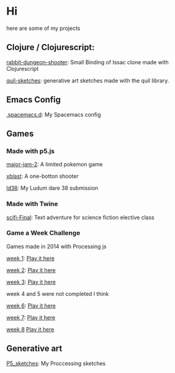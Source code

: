 # Hi

here are some of my projects

## Clojure / Clojurescript:

[rabbit-dungeon-shooter](https://github.com/chipset1/rabbit-dungeon-shooter/):
Small Binding of Issac clone made with Clojurescript

[quil-sketches](https://github.com/chipset1/quil-sketches):
generative art sketches made with the quil library.

## Emacs Config

[.spacemacs.d](https://github.com/chipset1/.spacemacs.d):
My Spacemacs config

## Games

### Made with p5.js
[major-jam-2](https://github.com/chipset1/major-jam-2):
A limited pokemon game

[xblast](https://github.com/chipset1/xblast):
A one-botton shooter

[ld38](https://github.com/chipset1/ld38):
My Ludum dare 38 submission

### Made with Twine

[scifi-Final](https://github.com/chipset1/scifi-Final):
Text adventure for science fiction elective class

### Game a Week Challenge

Games made in 2014 with Processing js

[week 1](https://github.com/chipset1/week1Game):
[Play it here](http://chipset1.github.io/week1Game/web-export/)

[week 2](https://github.com/chipset1/week2Game):
[Play it here](http://chipset1.github.io/week2Game/web-export/)

[week 3](https://github.com/chipset1/week3Game):
[Play it here ](http://chipset1.github.io/week3Game/web-export/)

week 4 and 5 were not completed I think

[week 6](https://github.com/chipset1/game6):
[Play it here](https://chipset1.github.io/game6/game/web-export/)

[week 7](https://github.com/chipset1/game7):
[Play it here](https://chipset1.github.io/game7/web-export/)

[week 8](https://github.com/chipset1/game8)
[Play it here](https://chipset1.github.io/game8/web-export/)



## Generative art

[P5_sketches](https://github.com/chipset1/P5_sketches):
My Proccessing sketches
